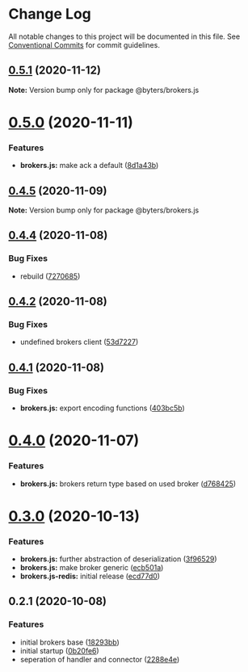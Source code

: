 # Change Log

All notable changes to this project will be documented in this file.
See [Conventional Commits](https://conventionalcommits.org) for commit guidelines.

## [0.5.1](https://github.com/BytersProject/brokers.js/compare/@byters/brokers.js@0.5.0...@byters/brokers.js@0.5.1) (2020-11-12)

**Note:** Version bump only for package @byters/brokers.js





# [0.5.0](https://github.com/BytersProject/brokers.js/compare/@byters/brokers.js@0.4.5...@byters/brokers.js@0.5.0) (2020-11-11)


### Features

* **brokers.js:** make ack a default ([8d1a43b](https://github.com/BytersProject/brokers.js/commit/8d1a43b5e35b2315ffdb6d08f18848b18c0a0314))





## [0.4.5](https://github.com/BytersProject/brokers.js/compare/@byters/brokers.js@0.4.4...@byters/brokers.js@0.4.5) (2020-11-09)

**Note:** Version bump only for package @byters/brokers.js





## [0.4.4](https://github.com/BytersProject/brokers.js/compare/@byters/brokers.js@0.4.2...@byters/brokers.js@0.4.4) (2020-11-08)


### Bug Fixes

* rebuild ([7270685](https://github.com/BytersProject/brokers.js/commit/72706851d6bdede0a966ee35316b51a816cbd496))





## [0.4.2](https://github.com/BytersProject/brokers.js/compare/@byters/brokers.js@0.4.1...@byters/brokers.js@0.4.2) (2020-11-08)


### Bug Fixes

* undefined brokers client ([53d7227](https://github.com/BytersProject/brokers.js/commit/53d72275056f6eaf9d11b804bf5c40602bba62c8))





## [0.4.1](https://github.com/BytersProject/brokers.js/compare/@byters/brokers.js@0.4.0...@byters/brokers.js@0.4.1) (2020-11-08)


### Bug Fixes

* **brokers.js:** export encoding functions ([403bc5b](https://github.com/BytersProject/brokers.js/commit/403bc5b332a556e1f4b323bc56d5d4c478ed6a0f))





# [0.4.0](https://github.com/BytersProject/brokers.js/compare/@byters/brokers.js@0.3.0...@byters/brokers.js@0.4.0) (2020-11-07)


### Features

* **brokers.js:** brokers return type based on used broker ([d768425](https://github.com/BytersProject/brokers.js/commit/d768425cd0813785653fca20896d590f04804de4))





# [0.3.0](https://github.com/BytersProject/brokers.js/compare/@byters/brokers.js@0.3.0...\@0.3.0) (2020-10-13)


### Features

* **brokers.js:** further abstraction of deserialization ([3f96529](https://github.com/BytersProject/brokers.js/commit/3f96529f70c904785c64459bbf690810e522f9fc))
* **brokers.js:** make broker generic ([ecb501a](https://github.com/BytersProject/brokers.js/commit/ecb501a4527d1d958acd6537189b58cdc6d2cb29))
* **brokers.js-redis:** initial release ([ecd77d0](https://github.com/BytersProject/brokers.js/commit/ecd77d0a84c539dfeb40416782ed990edc037c6e))



## 0.2.1 (2020-10-08)


### Features

* initial brokers base ([18293bb](https://github.com/BytersProject/brokers.js/commit/18293bb6532d11714e193a28c41545c941e67e4b))
* initial startup ([0b20fe6](https://github.com/BytersProject/brokers.js/commit/0b20fe6ef550e73284e139b3b553181adb44becc))
* seperation of handler and connector ([2288e4e](https://github.com/BytersProject/brokers.js/commit/2288e4e9f9c5044c1b1bf8c20ca2eeb1b6560e58))
